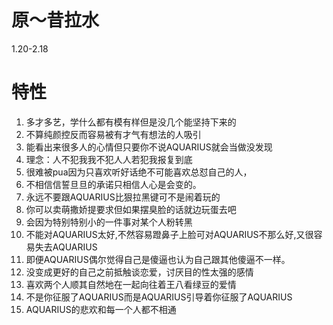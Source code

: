 # 原〜昔拉水
1.20-2.18
# 特性
1.	多才多艺，学什么都有模有样但是没几个能坚持下来的
2.	不算纯颜控反而容易被有才气有想法的人吸引
3.	能看出来很多人的心情但只要你不说AQUARIUS就会当做没发现
4.	理念：人不犯我我不犯人人若犯我报复到底
5.	很难被pua因为只喜欢听好话绝不可能喜欢总怼自己的人，
6.	不相信信誓旦旦的承诺只相信人心是会变的。
7.	永远不要跟AQUARIUS比狠拉黑键可不是闹着玩的
8.	你可以卖萌撒娇提要求但如果摆臭脸的话就边玩蛋去吧
9.	会因为特别特别小的一件事对某个人粉转黑
10.	不能对AQUARIUS太好,不然容易蹬鼻子上脸可对AQUARIUS不那么好,又很容易失去AQUARIUS
11.	即便AQUARIUS偶尔觉得自己是傻逼也认为自己跟其他傻逼不一样。
12.	没变成更好的自己之前抵触谈恋爱，讨厌目的性太强的感情
13.	喜欢两个人顺其自然地在一起向往着王八看绿豆的爱情
14.	不是你征服了AQUARIUS而是AQUARIUS引导着你征服了AQUARIUS
15.	AQUARIUS的悲欢和每一个人都不相通
